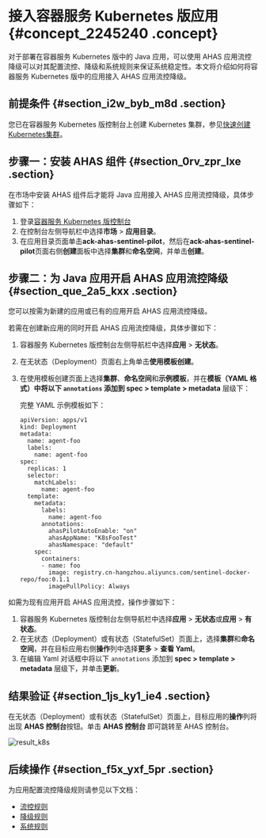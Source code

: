 # 接入容器服务 Kubernetes 版应用 {#concept_2245240 .concept}

对于部署在容器服务 Kubernetes 版中的 Java 应用，可以使用 AHAS 应用流控降级可以对其配置流控、降级和系统规则来保证系统稳定性。本文将介绍如何将容器服务 Kubernetes 版中的应用接入 AHAS 应用流控降级。

## 前提条件 {#section_i2w_byb_m8d .section}

您已在容器服务 Kubernetes 版控制台上创建 Kubernetes 集群，参见[快速创建Kubernetes集群](../../intl.zh-CN/快速入门/基础入门/快速创建Kubernetes集群.md#)。

## 步骤一：安装 AHAS 组件 {#section_0rv_zpr_lxe .section}

在市场中安装 AHAS 组件后才能将 Java 应用接入 AHAS 应用流控降级，具体步骤如下：

1.  登录[容器服务 Kubernetes 版控制台](https://cs.console.aliyun.com/?spm=5176.2020520152.0.0.2e4316ddwO3DRZ#/k8s/overview)
2.  在控制台左侧导航栏中选择**市场** \> **应用目录**。
3.  在应用目录页面单击**ack-ahas-sentinel-pilot**，然后在**ack-ahas-sentinel-pilot**页面右侧**创建**面板中选择**集群**和**命名空间**，并单击**创建**。

## 步骤二：为 Java 应用开启 AHAS 应用流控降级 {#section_que_2a5_kxx .section}

您可以按需为新建的应用或已有的应用开启 AHAS 应用流控降级。

若需在创建新应用的同时开启 AHAS 应用流控降级，具体步骤如下：

1.  容器服务 Kubernetes 版控制台左侧导航栏中选择**应用** \> **无状态**。
2.  在无状态（Deployment）页面右上角单击**使用模板创建**。
3.  在使用模板创建页面上选择**集群**、**命名空间**和**示例模板**，并在**模板（YAML 格式）**中将以下 `annotations` 添加到 s**pec \> template \> metadata** 层级下：

    完整 YAML 示例模板如下：

    ``` {#codeblock_3hp_oon_wgw}
    apiVersion: apps/v1
    kind: Deployment
    metadata:
      name: agent-foo
      labels:
        name: agent-foo
    spec:
      replicas: 1
      selector:
        matchLabels:
          name: agent-foo
      template:
        metadata:
          labels:
            name: agent-foo
          annotations:
            ahasPilotAutoEnable: "on"
            ahasAppName: "K8sFooTest"
            ahasNamespace: "default"
        spec:
          containers:
          - name: foo
            image: registry.cn-hangzhou.aliyuncs.com/sentinel-docker-repo/foo:0.1.1
            imagePullPolicy: Always          
    ```


如需为现有应用开启 AHAS 应用流控，操作步骤如下：

1.  容器服务 Kubernetes 版控制台左侧导航栏中选择**应用** \> **无状态**或**应用** \> **有状态**。
2.  在无状态（Deployment）或有状态（StatefulSet）页面上，选择**集群**和**命名空间**，并在目标应用右侧**操作**列中选择**更多** \> **查看 Yaml**。
3.  在编辑 Yaml 对话框中将以下 `annotations` 添加到 **spec \> template \> metadata** 层级下，并单击**更新**。

## 结果验证 {#section_1js_ky1_ie4 .section}

在无状态（Deployment）或有状态（StatefulSet）页面上，目标应用的**操作**列将出现 **AHAS 控制台**按钮。单击 **AHAS 控制台** 即可跳转至 AHAS 控制台。

![result_k8s](http://static-aliyun-doc.oss-cn-hangzhou.aliyuncs.com/assets/img/1781636/156871177860846_zh-CN.png)

## 后续操作 {#section_f5x_yxf_5pr .section}

为应用配置流控降级规则请参见以下文档：

-   [流控规则](intl.zh-CN/应用流控降级/控制台指南/流控规则.md#)
-   [降级规则](intl.zh-CN/应用流控降级/控制台指南/降级规则.md#)
-   [系统规则](intl.zh-CN/应用流控降级/控制台指南/系统规则.md#)

